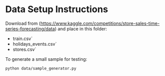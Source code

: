 # Data Setup Instructions

Download from (https://www.kaggle.com/competitions/store-sales-time-series-forecasting/data) and place in this folder:
- train.csv`
- holidays_events.csv`
- stores.csv`

To generate a small sample for testing:

```bash
python data/sample_generator.py

